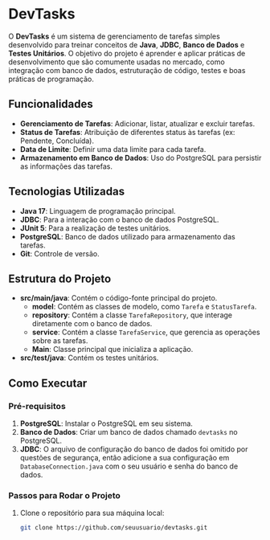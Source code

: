 # DevTasks

O **DevTasks** é um sistema de gerenciamento de tarefas simples desenvolvido para treinar conceitos de **Java**, **JDBC**, **Banco de Dados** e **Testes Unitários**. O objetivo do projeto é aprender e aplicar práticas de desenvolvimento que são comumente usadas no mercado, como integração com banco de dados, estruturação de código, testes e boas práticas de programação.

## Funcionalidades

- **Gerenciamento de Tarefas**: Adicionar, listar, atualizar e excluir tarefas.
- **Status de Tarefas**: Atribuição de diferentes status às tarefas (ex: Pendente, Concluída).
- **Data de Limite**: Definir uma data limite para cada tarefa.
- **Armazenamento em Banco de Dados**: Uso do PostgreSQL para persistir as informações das tarefas.

## Tecnologias Utilizadas

- **Java 17**: Linguagem de programação principal.
- **JDBC**: Para a interação com o banco de dados PostgreSQL.
- **JUnit 5**: Para a realização de testes unitários.
- **PostgreSQL**: Banco de dados utilizado para armazenamento das tarefas.
- **Git**: Controle de versão.

## Estrutura do Projeto

- **src/main/java**: Contém o código-fonte principal do projeto.
  - **model**: Contém as classes de modelo, como `Tarefa` e `StatusTarefa`.
  - **repository**: Contém a classe `TarefaRepository`, que interage diretamente com o banco de dados.
  - **service**: Contém a classe `TarefaService`, que gerencia as operações sobre as tarefas.
  - **Main**: Classe principal que inicializa a aplicação.
- **src/test/java**: Contém os testes unitários.

## Como Executar

### Pré-requisitos

1. **PostgreSQL**: Instalar o PostgreSQL em seu sistema.
2. **Banco de Dados**: Criar um banco de dados chamado `devtasks` no PostgreSQL.
3. **JDBC**: O arquivo de configuração do banco de dados foi omitido por questões de segurança, então adicione a sua configuração em `DatabaseConnection.java` com o seu usuário e senha do banco de dados.

### Passos para Rodar o Projeto

1. Clone o repositório para sua máquina local:
   ```bash
   git clone https://github.com/seuusuario/devtasks.git
